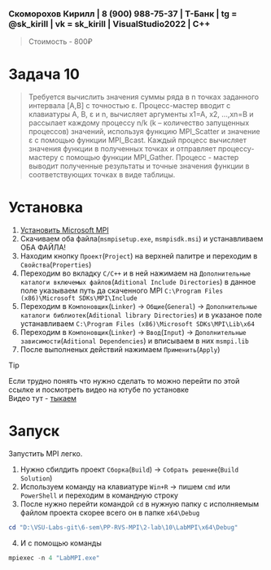 ### Скоморохов Кирилл | 8 (900) 988-75-37 | Т-Банк | tg = @sk_kiriII  | vk = sk_kirill | VisualStudio2022 | C++

> Стоимость - 800₽

# Задача 10

> Требуется вычислить значения суммы ряда в n точках заданного интервала [A,B] с точностью ε. Процесс-мастер вводит с клавиатуры A, B, ε и n, вычисляет аргументы x1=A,
> x2, …,xn=B и рассылает каждому процессу n/k (k – количество запущенных процессов) значений, используя функцию MPI_Scatter и значение ε с помощью функции MPI_Bcast.
> Каждый процесс вычисляет значения функции в полученных точках и отправляет процессу- мастеру с помощью функции MPI_Gather. Процесс - мастер выводит полученные
> результаты и точные значения функции в соответствующих точках в виде таблицы.

# Установка

1. [Установить Microsoft MPI](https://www.microsoft.com/en-us/download/details.aspx?id=105289)  
2. Скачиваем оба файла(`msmpisetup.exe`, `msmpisdk.msi`) и устанавливаем ОБА ФАЙЛА!  
3. Находим кнопку `Проект`(`Project`) на верхней палитре и переходим в `Свойства`(`Properties`)  
4. Переходим во вкладку `C/C++` и в ней нажимаем на `Дополнительные каталоги включемых файлов`(`Aditional Include Directories`)
в данное поле указываем путь да скаченного MPI `C:\Program Files (x86)\Microsoft SDKs\MPI\Include` 
5. Переходим в `Компоновщик`(`Linker`) -> `Общие`(`General`) -> `Дополнительные каталоги библиотек`(`Aditional library Directories`)
и в указаное поле устанавливаем `C:\Program Files (x86)\Microsoft SDKs\MPI\Lib\x64`  
6. Переходим в `Компоновщик`(`Linker`) -> `Ввод`(`Input`) -> `Дополнительные зависимости`(`Aditional Dependencies`) и вписываем в них `msmpi.lib`  
7. После выполненых действий нажимаем `Применить`(`Apply`)

> [!TIP]
> Если трудно понять что нужно сделать то можно перейти по этой ссылке и посмотреть видео на ютубе по установке  
Видео тут - [тыкаем](https://www.youtube.com/watch?v=PPEu5KyTx3c)  

# Запуск

Запустить MPI легко.

1. Нужно сбилдить проект `Сборка`(`Build`) -> `Собрать решение`(`Build Solution`)
2. Используем команду на клавиатуре `Win+R` -> пишем `cmd` или `PowerShell` и переходим в командную строку
3. После нужно перейти командой `cd` в нужную папку с исполняемым файлом проекта скорее всего он в папке `x64\Debug`
```PowerShell
cd "D:\VSU-Labs-git\6-sem\PP-RVS-MPI\2-lab\10\LabMPI\x64\Debug"
```
4. И с помощью команды   
```PowerShell
mpiexec -n 4 "LabMPI.exe"
```
